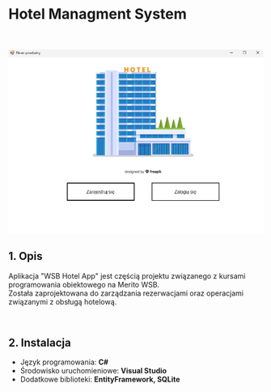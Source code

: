 <h1>Hotel Managment System</h1>
<br>
<br>
<img src="https://github.com/plowigus/programowanie_obiektowe_wsb/blob/main/Zrzut%20ekranu%202024-06-22%20123105.png">
<h2>1. Opis<br></h2>
<p>Aplikacja "WSB Hotel App" jest częścią projektu związanego z kursami programowania obiektowego na Merito WSB. <br> Została zaprojektowana do zarządzania rezerwacjami oraz operacjami związanymi z obsługą hotelową.</p>
<br>
<h2>2. Instalacja</h2>
<p>
  <ul>
    <li>Język programowania: <b>C#</b></li>
    <li>Środowisko uruchomieniowe: <b>Visual Studio</b></li>
    <li>Dodatkowe biblioteki: <b>EntityFramework, SQLite</b></li>
  </ul>

